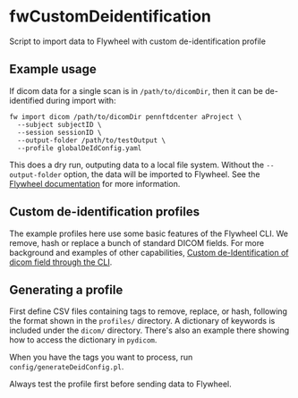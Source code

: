 # fwCustomDeidentification
Script to import data to Flywheel with custom de-identification profile

## Example usage 

If dicom data for a single scan is in `/path/to/dicomDir`, then it can be de-identified during import with: 

```
fw import dicom /path/to/dicomDir pennftdcenter aProject \
  --subject subjectID \
  --session sessionID \
  --output-folder /path/to/testOutput \
  --profile globalDeIdConfig.yaml
```

This does a dry run, outputing data to a local file system. Without the `--output-folder` option, the data will be imported to Flywheel. See the [Flywheel documentation](https://docs.flywheel.io/hc/en-us/articles/360008548134-CLI-Command-import-dicom-) for more information.


## Custom de-identification profiles

The example profiles here use some basic features of the Flywheel CLI. We remove, hash or replace a bunch of standard DICOM fields. For more background and examples of other capabilities, [Custom de-Identification of dicom field through the CLI](https://docs.flywheel.io/hc/en-us/articles/360008972493-Custom-de-Identification-of-dicom-field-through-the-CLI).


## Generating a profile

First define CSV files containing tags to remove, replace, or hash, following the format shown in the `profiles/` directory. A dictionary of keywords is included under the `dicom/` directory. There's also an example there showing how to access the dictionary in `pydicom`.

When you have the tags you want to process, run `config/generateDeidConfig.pl`.

Always test the profile first before sending data to Flywheel.
